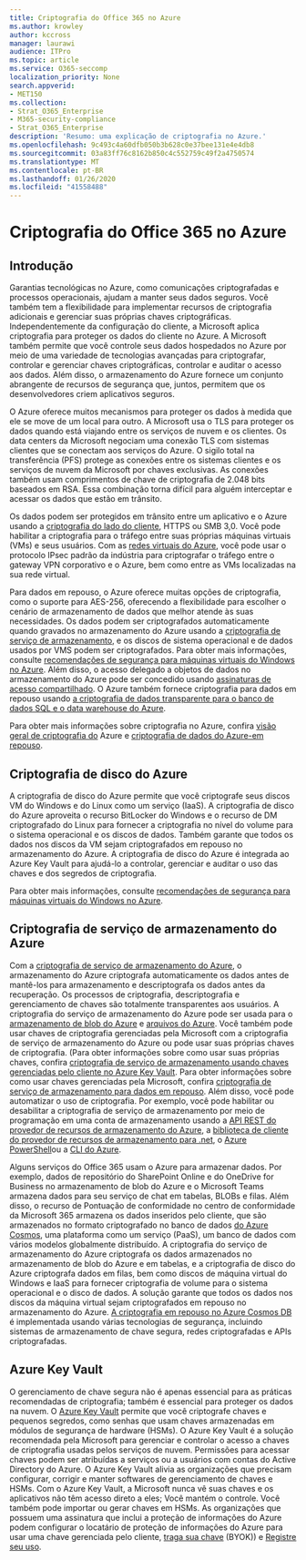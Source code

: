 ```yaml
---
title: Criptografia do Office 365 no Azure
ms.author: krowley
author: kccross
manager: laurawi
audience: ITPro
ms.topic: article
ms.service: O365-seccomp
localization_priority: None
search.appverid:
- MET150
ms.collection:
- Strat_O365_Enterprise
- M365-security-compliance
- Strat_O365_Enterprise
description: 'Resumo: uma explicação de criptografia no Azure.'
ms.openlocfilehash: 9c493c4a60dfb050b3b628c0e37bee131e4e4db8
ms.sourcegitcommit: 03a83ff76c8162b850c4c552759c49f2a4750574
ms.translationtype: MT
ms.contentlocale: pt-BR
ms.lasthandoff: 01/26/2020
ms.locfileid: "41558488"
---
```

# <a name="office-365-encryption-in-azure"></a>Criptografia do Office 365 no Azure

## <a name="introduction"></a>Introdução

Garantias tecnológicas no Azure, como comunicações criptografadas e processos operacionais, ajudam a manter seus dados seguros. Você também tem a flexibilidade para implementar recursos de criptografia adicionais e gerenciar suas próprias chaves criptográficas. Independentemente da configuração do cliente, a Microsoft aplica criptografia para proteger os dados do cliente no Azure. A Microsoft também permite que você controle seus dados hospedados no Azure por meio de uma variedade de tecnologias avançadas para criptografar, controlar e gerenciar chaves criptográficas, controlar e auditar o acesso aos dados. Além disso, o armazenamento do Azure fornece um conjunto abrangente de recursos de segurança que, juntos, permitem que os desenvolvedores criem aplicativos seguros.

O Azure oferece muitos mecanismos para proteger os dados à medida que ele se move de um local para outro. A Microsoft usa o TLS para proteger os dados quando está viajando entre os serviços de nuvem e os clientes. Os data centers da Microsoft negociam uma conexão TLS com sistemas clientes que se conectam aos serviços do Azure. O sigilo total na transferência (PFS) protege as conexões entre os sistemas clientes e os serviços de nuvem da Microsoft por chaves exclusivas. As conexões também usam comprimentos de chave de criptografia de 2.048 bits baseados em RSA. Essa combinação torna difícil para alguém interceptar e acessar os dados que estão em trânsito.

Os dados podem ser protegidos em trânsito entre um aplicativo e o Azure usando a [criptografia do lado do cliente](https://docs.microsoft.com/azure/storage/storage-client-side-encryption), HTTPS ou SMB 3,0. Você pode habilitar a criptografia para o tráfego entre suas próprias máquinas virtuais (VMs) e seus usuários. Com as [redes virtuais do Azure](https://azure.microsoft.com/services/virtual-network/), você pode usar o protocolo IPsec padrão da indústria para criptografar o tráfego entre o gateway VPN corporativo e o Azure, bem como entre as VMs localizadas na sua rede virtual.

Para dados em repouso, o Azure oferece muitas opções de criptografia, como o suporte para AES-256, oferecendo a flexibilidade para escolher o cenário de armazenamento de dados que melhor atende às suas necessidades. Os dados podem ser criptografados automaticamente quando gravados no armazenamento do Azure usando a [criptografia de serviço de armazenamento](https://docs.microsoft.com/azure/storage/storage-service-encryption), e os discos de sistema operacional e de dados usados por VMS podem ser criptografados. Para obter mais informações, consulte [recomendações de segurança para máquinas virtuais do Windows no Azure](https://docs.microsoft.com/azure/security/azure-security-disk-encryption). Além disso, o acesso delegado a objetos de dados no armazenamento do Azure pode ser concedido usando [assinaturas de acesso compartilhado](https://docs.microsoft.com/azure/storage/storage-dotnet-shared-access-signature-part-1). O Azure também fornece criptografia para dados em repouso usando [a criptografia de dados transparente para o banco de dados SQL e o data warehouse do Azure](https://docs.microsoft.com/sql/relational-databases/security/encryption/transparent-data-encryption-azure-sql).

Para obter mais informações sobre criptografia no Azure, confira [visão geral de criptografia do](https://docs.microsoft.com/azure/security/security-azure-encryption-overview) Azure e [criptografia de dados do Azure-em repouso](https://docs.microsoft.com/azure/security/azure-security-encryption-atrest).

## <a name="azure-disk-encryption"></a>Criptografia de disco do Azure

A criptografia de disco do Azure permite que você criptografe seus discos VM do Windows e do Linux como um serviço (IaaS). A criptografia de disco do Azure aproveita o recurso BitLocker do Windows e o recurso de DM criptografado do Linux para fornecer a criptografia no nível do volume para o sistema operacional e os discos de dados. Também garante que todos os dados nos discos da VM sejam criptografados em repouso no armazenamento do Azure. A criptografia de disco do Azure é integrada ao Azure Key Vault para ajudá-lo a controlar, gerenciar e auditar o uso das chaves e dos segredos de criptografia.

Para obter mais informações, consulte [recomendações de segurança para máquinas virtuais do Windows no Azure](https://docs.microsoft.com/azure/security/azure-security-disk-encryption).

## <a name="azure-storage-service-encryption"></a>Criptografia de serviço de armazenamento do Azure

Com a [criptografia de serviço de armazenamento do Azure](https://docs.microsoft.com/azure/storage/storage-service-encryption), o armazenamento do Azure criptografa automaticamente os dados antes de mantê-los para armazenamento e descriptografa os dados antes da recuperação. Os processos de criptografia, descriptografia e gerenciamento de chaves são totalmente transparentes aos usuários. A criptografia do serviço de armazenamento do Azure pode ser usada para o [armazenamento de blob do Azure](https://azure.microsoft.com/services/storage/blobs/) e [arquivos do Azure](https://azure.microsoft.com/services/storage/files/). Você também pode usar chaves de criptografia gerenciadas pela Microsoft com a criptografia de serviço de armazenamento do Azure ou pode usar suas próprias chaves de criptografia. (Para obter informações sobre como usar suas próprias chaves, confira [criptografia de serviço de armazenamento usando chaves gerenciadas pelo cliente no Azure Key Vault](https://docs.microsoft.com/azure/storage/common/storage-service-encryption-customer-managed-keys). Para obter informações sobre como usar chaves gerenciadas pela Microsoft, confira [criptografia de serviço de armazenamento para dados em repouso](https://docs.microsoft.com/azure/storage/storage-service-encryption). Além disso, você pode automatizar o uso de criptografia. Por exemplo, você pode habilitar ou desabilitar a criptografia de serviço de armazenamento por meio de programação em uma conta de armazenamento usando a [API REST do provedor de recursos de armazenamento do Azure](https://msdn.microsoft.com/library/azure/mt163683.aspx), a [biblioteca de cliente do provedor de recursos de armazenamento para .net](https://msdn.microsoft.com/library/azure/mt131037.aspx), o [Azure PowerShell](https://docs.microsoft.com/powershell/azureps-cmdlets-docs)ou a [CLI do Azure](https://docs.microsoft.com/azure/storage/storage-azure-cli).

Alguns serviços do Office 365 usam o Azure para armazenar dados. Por exemplo, dados de repositório do SharePoint Online e do OneDrive for Business no armazenamento de blob do Azure e o Microsoft Teams armazena dados para seu serviço de chat em tabelas, BLOBs e filas. Além disso, o recurso de Pontuação de conformidade no centro de conformidade da Microsoft 365 armazena os dados inseridos pelo cliente, que são armazenados no formato criptografado no banco de dados [do Azure Cosmos](https://docs.microsoft.com/azure/cosmos-db/database-encryption-at-rest), uma plataforma como um serviço (PaaS), um banco de dados com vários modelos globalmente distribuído. A criptografia do serviço de armazenamento do Azure criptografa os dados armazenados no armazenamento de blob do Azure e em tabelas, e a criptografia de disco do Azure criptografa dados em filas, bem como discos de máquina virtual do Windows e IaaS para fornecer criptografia de volume para o sistema operacional e o disco de dados. A solução garante que todos os dados nos discos da máquina virtual sejam criptografados em repouso no armazenamento do Azure. [A criptografia em repouso no Azure Cosmos DB](https://docs.microsoft.com/azure/cosmos-db/database-encryption-at-rest) é implementada usando várias tecnologias de segurança, incluindo sistemas de armazenamento de chave segura, redes criptografadas e APIs criptografadas.

## <a name="azure-key-vault"></a>Azure Key Vault

O gerenciamento de chave segura não é apenas essencial para as práticas recomendadas de criptografia; também é essencial para proteger os dados na nuvem. O [Azure Key Vault](https://docs.microsoft.com/azure/key-vault/key-vault-whatis) permite que você criptografe chaves e pequenos segredos, como senhas que usam chaves armazenadas em módulos de segurança de hardware (HSMs). O Azure Key Vault é a solução recomendada pela Microsoft para gerenciar e controlar o acesso a chaves de criptografia usadas pelos serviços de nuvem. Permissões para acessar chaves podem ser atribuídas a serviços ou a usuários com contas do Active Directory do Azure. O Azure Key Vault alivia as organizações que precisam configurar, corrigir e manter softwares de gerenciamento de chaves e HSMs. Com o Azure Key Vault, a Microsoft nunca vê suas chaves e os aplicativos não têm acesso direto a eles; Você mantém o controle. Você também pode importar ou gerar chaves em HSMs. As organizações que possuem uma assinatura que inclui a proteção de informações do Azure podem configurar o locatário de proteção de informações do Azure para usar uma chave gerenciada pelo cliente, [traga sua chave](https://docs.microsoft.com/information-protection/plan-design/byok-price-restrictions) (BYOK)) e [Registre seu uso](https://docs.microsoft.com/information-protection/deploy-use/log-analyze-usage).
